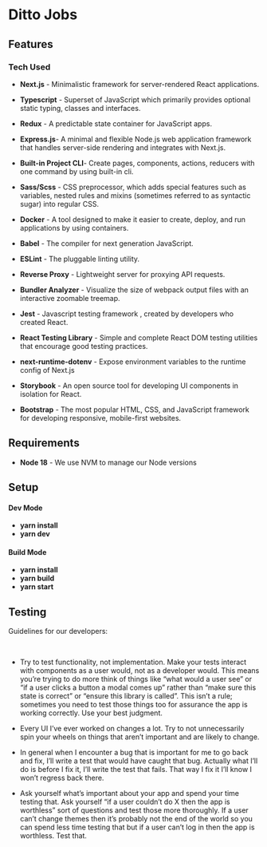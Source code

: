 # Ditto Jobs

## Features

### Tech Used

- **Next.js** - Minimalistic framework for server-rendered React applications.
- **Typescript** - Superset of JavaScript which primarily provides optional static typing, classes and interfaces.
- **Redux** - A predictable state container for JavaScript apps.
- **Express.js**- A minimal and flexible Node.js web application framework that handles server-side rendering and integrates with Next.js.
- **Built-in Project CLI**- Create pages, components, actions, reducers with one command by using built-in cli.
- **Sass/Scss** - CSS preprocessor, which adds special features such as variables, nested rules and mixins (sometimes referred to as syntactic sugar) into regular CSS.
- **Docker** - A tool designed to make it easier to create, deploy, and run applications by using containers.
- **Babel** - The compiler for next generation JavaScript.
- **ESLint** - The pluggable linting utility.
- **Reverse Proxy** - Lightweight server for proxying API requests.
- **Bundler Analyzer** - Visualize the size of webpack output files with an interactive zoomable treemap.
- **Jest** - Javascript testing framework , created by developers who created React.
- **React Testing Library** - Simple and complete React DOM testing utilities that encourage good testing practices.
- **next-runtime-dotenv** - Expose environment variables to the runtime config of Next.js

- **Storybook** - An open source tool for developing UI components in isolation for React.
- **Bootstrap** - The most popular HTML, CSS, and JavaScript framework for developing responsive, mobile-first websites.
  <br/>

## Requirements 

- **Node 18** - We use NVM to manage our Node versions

## Setup 
#### Dev Mode
- **yarn install**
- **yarn dev**
#### Build Mode
- **yarn install**
- **yarn build**
- **yarn start**


## Testing

Guidelines for our developers:

<br />

- Try to test functionality, not implementation. Make your tests interact with components as a user would, not as a developer would. This means you’re trying to do more think of things like “what would a user see” or “if a user clicks a button a modal comes up” rather than “make sure this state is correct” or “ensure this library is called”. This isn’t a rule; sometimes you need to test those things too for assurance the app is working correctly. Use your best judgment.


- Every UI I’ve ever worked on changes a lot. Try to not unnecessarily spin your wheels on things that aren’t important and are likely to change.

* In general when I encounter a bug that is important for me to go back and fix, I’ll write a test that would have caught that bug. Actually what I’ll do is before I fix it, I’ll write the test that fails. That way I fix it I’ll know I won’t regress back there.

- Ask yourself what’s important about your app and spend your time testing that. Ask yourself “if a user couldn’t do X then the app is worthless” sort of questions and test those more thoroughly. If a user can’t change themes then it’s probably not the end of the world so you can spend less time testing that but if a user can’t log in then the app is worthless. Test that.
